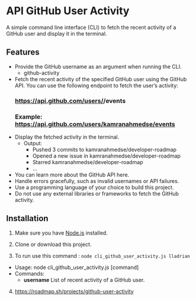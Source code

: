 # API GitHub User Activity

A simple command line interface (CLI) to fetch the recent activity of a GitHub user and display it in the terminal.

## Features

- Provide the GitHub username as an argument when running the CLI.
    - github-activity <username>
- Fetch the recent activity of the specified GitHub user using the GitHub API. You can use the following endpoint to fetch the user’s activity:
    ### https://api.github.com/users/<username>/events
    ### Example: https://api.github.com/users/kamranahmedse/events
- Display the fetched activity in the terminal.
    - Output:
        - Pushed 3 commits to kamranahmedse/developer-roadmap
        - Opened a new issue in kamranahmedse/developer-roadmap
        - Starred kamranahmedse/developer-roadmap
        - ...
- You can learn more about the GitHub API here.
- Handle errors gracefully, such as invalid usernames or API failures.
- Use a programming language of your choice to build this project.
- Do not use any external libraries or frameworks to fetch the GitHub activity.


## Installation

1. Make sure you have [Node.js](https://nodejs.org) installed.

2. Clone or download this project.

3. To run use this command : `node cli_github_user_activity.js lladrian`
  - Usage: node cli_github_user_activity.js [command]
  - Commands:
     - **username**  List of recent activity of a GitHub user.


4. https://roadmap.sh/projects/github-user-activity
